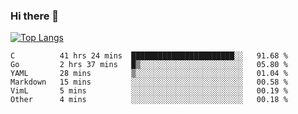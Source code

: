 ### Hi there 👋

<!--
**3Xpl0it3r/3Xpl0it3r** is a ✨ _special_ ✨ repository because its `README.md` (this file) appears on your GitHub profile.

Here are some ideas to get you started:

- 🔭 I’m currently working on ...
- 🌱 I’m currently learning ...
- 👯 I’m looking to collaborate on ...
- 🤔 I’m looking for help with ...
- 💬 Ask me about ...
- 📫 How to reach me: ...
- 😄 Pronouns: ...
- ⚡ Fun fact: ...
-->


[![Top Langs](https://github-readme-stats.vercel.app/api/top-langs/?username=3Xpl0it3r&layout=compact)](https://github.com/3Xpl0it3r/3Xpl0it3r)

<!--START_SECTION:waka-->

```text
C          41 hrs 24 mins  ███████████████████████░░   91.68 %
Go         2 hrs 37 mins   █▒░░░░░░░░░░░░░░░░░░░░░░░   05.80 %
YAML       28 mins         ▒░░░░░░░░░░░░░░░░░░░░░░░░   01.04 %
Markdown   15 mins         ░░░░░░░░░░░░░░░░░░░░░░░░░   00.58 %
VimL       5 mins          ░░░░░░░░░░░░░░░░░░░░░░░░░   00.19 %
Other      4 mins          ░░░░░░░░░░░░░░░░░░░░░░░░░   00.18 %
```

<!--END_SECTION:waka-->
